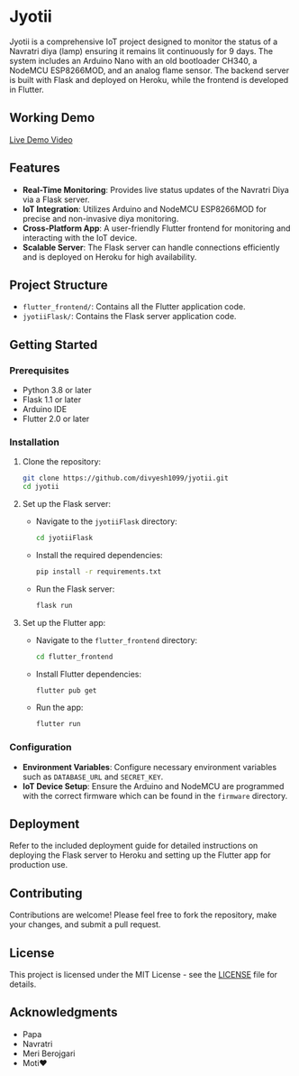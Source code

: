 # Jyotii

Jyotii is a comprehensive IoT project designed to monitor the status of a Navratri diya (lamp) ensuring it remains lit continuously for 9 days. The system includes an Arduino Nano with an old bootloader CH340, a NodeMCU ESP8266MOD, and an analog flame sensor. The backend server is built with Flask and deployed on Heroku, while the frontend is developed in Flutter.

## Working Demo
[Live Demo Video](https://1drv.ms/v/s!Av9ohgmVUvX8bw-YeF7jfEV9EG0?e=XjxeQm)

## Features

- **Real-Time Monitoring**: Provides live status updates of the Navratri Diya via a Flask server.
- **IoT Integration**: Utilizes Arduino and NodeMCU ESP8266MOD for precise and non-invasive diya monitoring.
- **Cross-Platform App**: A user-friendly Flutter frontend for monitoring and interacting with the IoT device.
- **Scalable Server**: The Flask server can handle connections efficiently and is deployed on Heroku for high availability.

## Project Structure

- `flutter_frontend/`: Contains all the Flutter application code.
- `jyotiiFlask/`: Contains the Flask server application code.

## Getting Started

### Prerequisites

- Python 3.8 or later
- Flask 1.1 or later
- Arduino IDE
- Flutter 2.0 or later

### Installation

1. Clone the repository:
   ```bash
   git clone https://github.com/divyesh1099/jyotii.git
   cd jyotii
   ```

2. Set up the Flask server:

   - Navigate to the `jyotiiFlask` directory:
     ```bash
     cd jyotiiFlask
     ```

   - Install the required dependencies:
     ```bash
     pip install -r requirements.txt
     ```

   - Run the Flask server:
     ```bash
     flask run
     ```

3. Set up the Flutter app:

   - Navigate to the `flutter_frontend` directory:
     ```bash
     cd flutter_frontend
     ```

   - Install Flutter dependencies:
     ```bash
     flutter pub get
     ```

   - Run the app:
     ```bash
     flutter run
     ```

### Configuration

- **Environment Variables**: Configure necessary environment variables such as `DATABASE_URL` and `SECRET_KEY`.
- **IoT Device Setup**: Ensure the Arduino and NodeMCU are programmed with the correct firmware which can be found in the `firmware` directory.

## Deployment

Refer to the included deployment guide for detailed instructions on deploying the Flask server to Heroku and setting up the Flutter app for production use.

## Contributing

Contributions are welcome! Please feel free to fork the repository, make your changes, and submit a pull request.

## License

This project is licensed under the MIT License - see the [LICENSE](LICENSE) file for details.

## Acknowledgments

- Papa
- Navratri
- Meri Berojgari
- Moti❤️
